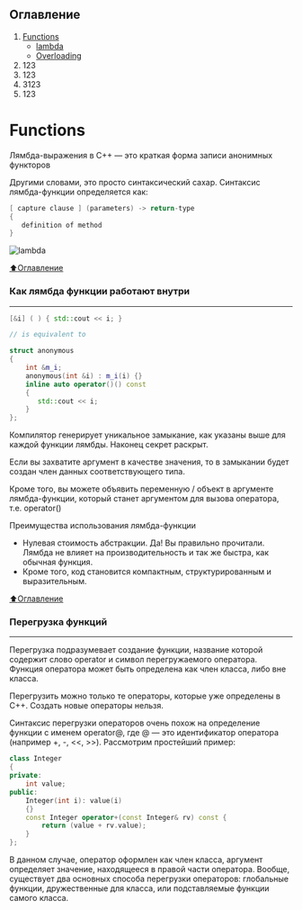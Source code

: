 ## Оглавление

1. [Functions](#Functions)
   * [lambda](#Как-лямбда-функции-работают-внутри)
   * [Overloading](#Перегрузка-функций)
2. 123
3. 123
4. 3123
5. 123


# Functions

Лямбда-выражения в C++ — это краткая форма записи анонимных функторов

Другими словами, это просто синтаксический сахар. Синтаксис лямбда-функции определяется как:
```c++
[ capture clause ] (parameters) -> return-type  
{   
   definition of method   
} 
```
![lambda](https://senior.ua/storage/article/content/244f7fdd-8313-45a9-8cba-42ed385d309d.jpeg)

[:arrow_up:Оглавление](#Оглавление)

### Как лямбда функции работают внутри
***
```c++
[&i] ( ) { std::cout << i; }

// is equivalent to

struct anonymous
{
    int &m_i;
    anonymous(int &i) : m_i(i) {}
    inline auto operator()() const
    {
       std::cout << i;
    }
};
```
Компилятор генерирует уникальное замыкание, как указаны выше для каждой функции лямбды. Наконец секрет раскрыт.

Если вы захватите аргумент в качестве значения, то в замыкании будет создан член данных соответствующего типа.

Кроме того, вы можете объявить переменную / объект в аргументе лямбда-функции, который станет аргументом для вызова оператора, т.е. operator()

Преимущества использования лямбда-функции
 * Нулевая стоимость абстракции. Да! Вы правильно прочитали. Лямбда не влияет на производительность и так же быстра, как обычная функция.
 * Кроме того, код становится компактным, структурированным и выразительным.

[:arrow_up:Оглавление](#Оглавление)

### Перегрузка функций
***
Перегрузка подразумевает создание функции, название которой содержит слово operator и символ перегружаемого оператора. Функция оператора может быть определена как член класса, либо вне класса.

Перегрузить можно только те операторы, которые уже определены в C++. Создать новые операторы нельзя.

Синтаксис перегрузки операторов очень похож на определение функции с именем operator@, где @ — это идентификатор оператора (например +, -, <<, >>). Рассмотрим простейший пример:
```c++
class Integer
{
private:
    int value;
public:
    Integer(int i): value(i) 
    {}
    const Integer operator+(const Integer& rv) const {
        return (value + rv.value);
    }
};
```
В данном случае, оператор оформлен как член класса, аргумент определяет значение, находящееся в правой части оператора. Вообще, существует два основных способа перегрузки операторов: глобальные функции, дружественные для класса, или подставляемые функции самого класса.









